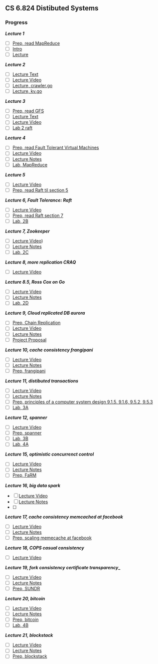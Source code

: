## CS 6.824 Distibuted Systems

### Progress

**_Lecture 1_**

- [ ] [Prep, read MapReduce](http://nil.csail.mit.edu/6.824/2021/papers/mapreduce.pdf)
- [ ] [Intro](http://nil.csail.mit.edu/6.824/2021/notes/l01.txt)
- [ ] [Lecture](https://www.youtube.com/watch?v=cQP8WApzIQQ&list=PL4YhK0pT0ZhXTRSAYHAgBcJkhlM2hlhw3)

**_Lecture 2_**
- [ ] [Lecture Text](http://nil.csail.mit.edu/6.824/2021/notes/l-rpc.txt)
- [ ] [Lecture Video](https://www.youtube.com/watch?v=gA4YXUJX7t8&list=PLrw6a1wE39_tb2fErI4-WkMbsvGQk9_UB&index=3)
- [ ] [Lecture, crawler.go](http://nil.csail.mit.edu/6.824/2021/notes/crawler.go)
- [ ] [Lecture, kv.go](http://nil.csail.mit.edu/6.824/2021/notes/crawler.go)

**_Lecture 3_**

- [ ] [Prep, read GFS](http://nil.csail.mit.edu/6.824/2021/papers/gfs.pdf)
- [ ] [Lecture Text](http://nil.csail.mit.edu/6.824/2021/notes/l-gfs.txt)
- [ ] [Lecture Video](https://youtu.be/EpIgvowZr00)
- [ ] [Lab 2 raft](http://nil.csail.mit.edu/6.824/2021/labs/lab-raft.html)

**_Lecture 4_**

- [ ] [Prep, read Fault Tolerant Virtual Machines](http://nil.csail.mit.edu/6.824/2021/papers/vm-ft.pdf)
- [ ] [Lecture Video](https://youtu.be/M_teob23ZzY)
- [ ] [Lecture Notes](http://nil.csail.mit.edu/6.824/2021/notes/l-vm-ft.txt)
- [ ] [Lab, MapReduce](http://nil.csail.mit.edu/6.824/2021/labs/lab-mr.html)

**_Lecture 5_**

- [ ] [Lecture Video](https://youtu.be/UzzcUS2OHqo)
- [ ] [Prep, read Raft til section 5](http://nil.csail.mit.edu/6.824/2021/papers/raft-extended.pdf)

**_Lecture 6, Fault Tolerance: Raft_**

- [ ] [Lecture Video](https://youtu.be/64Zp3tzNbpE)
- [ ] [Prep, read Raft section 7](http://nil.csail.mit.edu/6.824/2021/papers/raft-extended.pdf)
- [ ] [Lab, 2B](http://nil.csail.mit.edu/6.824/2021/labs/lab-raft.html)

**_Lecture 7, Zookeeper_**

- [ ] [Lecture Video](https://youtu.be/pbmyrNjzdDk))
- [ ] [Lecture Notes](http://nil.csail.mit.edu/6.824/2021/notes/l-zookeeper.txt)
- [ ] [Lab, 2C](http://nil.csail.mit.edu/6.824/2021/labs/lab-raft.html)

**_Lecture 8, more replication CRAQ_**

- [ ] [Lecture Video](https://youtu.be/IXHzbCuADt0)

**_Lecture 8.5, Ross Cox on Go_**

- [ ] [Lecture Video](https://www.youtube.com/watch?v=IdCbMO0Ey9I)
- [ ] [Lecture Notes](https://swtch.com/mit-6824-go-2021.pdf)
- [ ] [Lab, 2D](http://nil.csail.mit.edu/6.824/2021/labs/lab-raft.html)

**_Lecture 9, Cloud replicated DB aurora_**

- [ ] [Prep, Chain Replication](http://nil.csail.mit.edu/6.824/2021/papers/cr-osdi04.pdf)
- [ ] [Lecture Video](https://youtu.be/jJSh54J1s5o)
- [ ] [Lecture Notes](http://nil.csail.mit.edu/6.824/2021/notes/l-cr.txt)
- [ ] [Project Proposal](http://nil.csail.mit.edu/6.824/2021/project.html)

**_Lecture 10, cache consistency frangipani_**

- [ ] [Lecture Video](https://youtu.be/-pKNCjUhPjQ)
- [ ] [Lecture Notes](http://nil.csail.mit.edu/6.824/2021/notes/l-cr.txt)
- [ ] [Prep, frangipani](http://nil.csail.mit.edu/6.824/2021/papers/thekkath-frangipani.pdf)

**_Lecture 11, distibuted transactions_**

- [ ] [Lecture Video](https://youtu.be/aDp99WDIM_4)
- [ ] [Lecture Notes](http://nil.csail.mit.edu/6.824/2021/notes/l-2pc.txt)
- [ ] [Prep, principles of a computer system design 9.1.5, 9.1.6, 9.5.2, 9.5.3](https://ocw.mit.edu/courses/res-6-004-principles-of-computer-system-design-an-introduction-spring-2009/pages/online-textbook/)
- [ ] [Lab, 3A](http://nil.csail.mit.edu/6.824/2021/labs/lab-kvraft.html)

**_Lecture 12, spanner_**

- [ ] [Lecture Video](https://youtu.be/4eW5SWBi7vs)
- [ ] [Prep, spanner](http://nil.csail.mit.edu/6.824/2021/papers/spanner.pdf)
- [ ] [Lab, 3B](http://nil.csail.mit.edu/6.824/2021/labs/lab-kvraft.html)
- [ ] [Lab, 4A](http://nil.csail.mit.edu/6.824/2021/labs/lab-shard.html)

**_Lecture 15, optimistic concurrenct control_**

- [ ] [Lecture Video](https://youtu.be/Cw6Nj2evjSs)
- [ ] [Lecture Notes](http://nil.csail.mit.edu/6.824/2021/notes/l-farm.txt)
- [ ] [Prep, FaRM](http://nil.csail.mit.edu/6.824/2021/papers/farm-2015.pdf)

**_Lecture 16, big data spark_**

- [ ] [Lecture Video](https://youtu.be/mzIoSW-cInA)
- [ ] [Lecture Notes](http://nil.csail.mit.edu/6.824/2021/notes/l-spark.txt)
- [ ]

**_Lecture 17, cache consistency memcached at facebook_**

- [ ] [Lecture Video](https://youtu.be/Myp8z0ybdzM)
- [ ] [Lecture Notes](http://nil.csail.mit.edu/6.824/2021/notes/l-memcached.txt)
- [ ] [Prep, scaling memecache at facebook](http://nil.csail.mit.edu/6.824/2021/papers/memcache-fb.pdf)

**_Lecture 18, COPS casual consistency_**

- [ ] [Lecture Video](https://youtu.be/fR_NB714EAI)

**_Lecture 19, fork consistency certificate transparency__**

- [ ] [Lecture Video](https://youtu.be/UKdLJ7-0iFM)
- [ ] [Lecture Notes](http://nil.csail.mit.edu/6.824/2021/notes/l-sundr.txt)
- [ ] [Prep, SUNDR](http://nil.csail.mit.edu/6.824/2021/papers/li-sundr.pdf)

**_Lecture 20, bitcoin_**

- [ ] [Lecture Video](https://youtu.be/K_euhRou98Y)
- [ ] [Lecture Notes](http://nil.csail.mit.edu/6.824/2021/notes/l-bitcoin.txt)
- [ ] [Prep, bitcoin](http://nil.csail.mit.edu/6.824/2021/papers/bitcoin.pdf)
- [ ] [Lab, 4B](http://nil.csail.mit.edu/6.824/2021/labs/lab-shard.html)

**_Lecture 21, blockstack_**

- [ ] [Lecture Video](https://youtu.be/XvXK_vZ0BNw)
- [ ] [Lecture Notes](http://nil.csail.mit.edu/6.824/2021/notes/l-blockstack.txt)
- [ ] [Prep, blockstack](http://nil.csail.mit.edu/6.824/2021/papers/blockstack-atc16.pdf)
